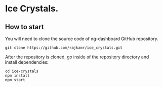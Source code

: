 # Ice Crystals.

## How to start

You will need to clone the source code of ng-dashboard GitHub repository.

`git clone https://github.com/rajkamr/ice_crystals.git`

After the repository is cloned, go inside of the repository directory and install dependencies:

```
cd ice-crystals
npm install
npm start
```
